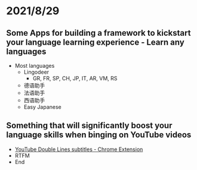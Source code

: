 # 2021/8/29
## Some Apps for building a framework to kickstart your language learning experience - Learn any languages
- Most languages
  - Lingodeer
    - GR, FR, SP, CH, JP, IT, AR, VM, RS
  - 德语助手
  - 法语助手
  - 西语助手
  - Easy Japanese
## Something that will significantly boost your language skills when binging on YouTube videos
- [YouTube Double Lines subtitles - Chrome Extension](https://chrome.google.com/webstore/detail/youtube-dual-subtitles/hkbdddpiemdeibjoknnofflfgbgnebcm/related?hl=zh-CN)
- RTFM
- End